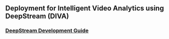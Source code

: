 ## Deployment for Intelligent Video Analytics using DeepStream (DIVA)
### [DeepStream Development Guide]("https://docs.nvidia.com/metropolis/deepstream/4.0/dev-guide/index.html")
